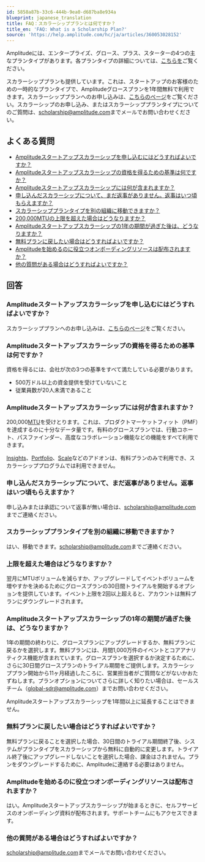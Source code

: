 ```yaml
---
id: 5858a87b-33c6-444b-9ea0-d687ba8e934a
blueprint: japanese_translation
title: FAQ：スカラーシッププランとは何ですか？
title_en: 'FAQ: What is a Scholarship Plan?'
source: 'https://help.amplitude.com/hc/ja/articles/360053028152'
---
```

Amplitudeには、エンタープライズ、グロース、プラス、スターターの4つの主なプランタイプがあります。各プランタイプの詳細については、[こちらを](https://amplitude.com/pricing)ご覧ください。

スカラーシッププランも提供しています。これは、スタートアップのお客様のための一時的なプランタイプで、Amplitudeグロースプランを1年間無料で利用できます。スカラーシッププランへのお申し込みは、[こちらのページ](https://amplitude.com/startups)をご覧ください。スカラーシップのお申し込み、またはスカラーシッププランタイプについてのご質問は、[scholarship@amplitude.com](mailto:scholarship@amplitude.com)までメールでお問い合わせください。

## よくある質問

* [Amplitudeスタートアップスカラーシップを申し込むにはどうすればよいですか？](#h_01ESWBKXVMEFYAVC8FCAKGD6WS)
* [Amplitudeスタートアップスカラーシップの資格を得るための基準は何ですか？](#h_01ES2FJE9JYBVVWQNZQ1HP6PF6)
* [Amplitudeスタートアップスカラーシップには何が含まれますか？](#h_01ES2FJMDJ86WC4GPPJJGDB20G)
* [申し込んだスカラーシップについて、まだ返事がありません。返事はいつ頃もらえますか？](#h_01GB40MPCP2S3M3NKMDRRKF10K)
* [スカラーシッププランタイプを別の組織に移動できますか？](#h_01GB40ND14Z56MK83GAK0DDD4E)
* [200,000MTUの上限を超えた場合はどうなりますか？](#h_01ES2FJT4F8SCQ8D7CNS4559DC)
* [Amplitudeスタートアップスカラーシップの1年の期間が過ぎた後は、どうなりますか？](#h_01ES2FJZ922XJMXYJRXZSX5J0N)
* [無料プランに戻したい場合はどうすればよいですか？](#h_01GB40P6WM9F0WH56Q9WSRKNTY)
* [Amplitudeを始めるのに役立つオンボーディングリソースは配布されますか？](#h_01ES2FK44RST3Q2PSFWQSWZ8AP)
* [他の質問がある場合はどうすればよいですか？](#h_01ES2FK8KR4DACB09GVMRNCMRN)

## 回答

### Amplitudeスタートアップスカラーシップを申し込むにはどうすればよいですか？

スカラーシッププランへのお申し込みは、[こちらのページ](https://amplitude.com/startups)をご覧ください。

### Amplitudeスタートアップスカラーシップの資格を得るための基準は何ですか？

資格を得るには、会社が次の3つの基準をすべて満たしている必要があります。

* 500万ドル以上の資金提供を受けていないこと
* 従業員数が20人未満であること

### Amplitudeスタートアップスカラーシップには何が含まれますか？

200,000[MTU](/docs/admin/billing-use/mtu-guide)を受けとります。これは、プロダクトマーケットフィット（PMF）を達成するのに十分なデータ量です。有料のグロースプランでは、行動コホート、パスファインダー、高度なコラボレーション機能などの機能をすべて利用できます。

[Insights](/docs/analytics/account-level-reporting)、[Portfolio](/docs/analytics/charts/other-charts/other-charts-amplitude-sql)、[Scale](/docs/admin/account-management/manage-event-volume)などのアドオンは、有料プランのみで利用でき、スカラーシッププログラムでは利用できません。

### 申し込んだスカラーシップについて、まだ返事がありません。返事はいつ頃もらえますか？

申し込みまたは承認について返事が無い場合は、[scholarship@amplitude.com](mailto:scholarship@amplitude.com)までご連絡ください。

### スカラーシッププランタイプを別の組織に移動できますか？

はい、移動できます。[scholarship@amplitude.com](mailto:scholarship@amplitude.com)までご連絡ください。

### 上限を超えた場合はどうなりますか？

翌月にMTUボリュームを減らすか、アップグレードしてイベントボリュームを増やすかを決めるためにグロースプランの30日間トライアルを開始するオプションを提供しています。イベント上限を2回以上超えると、アカウントは無料プランにダウングレードされます。

### Amplitudeスタートアップスカラーシップの1年の期間が過ぎた後は、どうなりますか？

1年の期間の終わりに、グロースプランにアップグレードするか、無料プランに戻るかを選択します。無料プランには、月間1,000万件のイベントとコアアナリティクス機能が含まれています。グロースプランを選択するか決定するために、さらに30日間グロースプランのトライアル期間をご提供します。スカラーシッププラン開始から11ヶ月経過したころに、営業担当者がご質問などがないかおたずねします。プランオプションについてさらに詳しく知りたい場合は、セールスチーム（[global-sdr@amplitude.com](mailto:global-sdr@amplitude.com)）までお問い合わせください。

Amplitudeスタートアップスカラーシップを1年間以上に延長することはできません。

### 無料プランに戻したい場合はどうすればよいですか？

無料プランに戻ることを選択した場合、30日間のトライアル期間終了後、システムがプランタイプをスカラーシップから無料に自動的に変更します。トライアル終了後にアップグレードしないことを選択した場合、課金はされません。プランをダウングレードするために、Amplitudeに連絡する必要はありません。

### Amplitudeを始めるのに役立つオンボーディングリソースは配布されますか？

はい。Amplitudeスタートアップスカラーシップが始まるときに、セルフサービスのオンボーディング資料が配布されます。サポートチームにもアクセスできます。

### 他の質問がある場合はどうすればよいですか？

[scholarship@amplitude.com](mailto:scholarship@amplitude.com)までメールでお問い合わせください。
